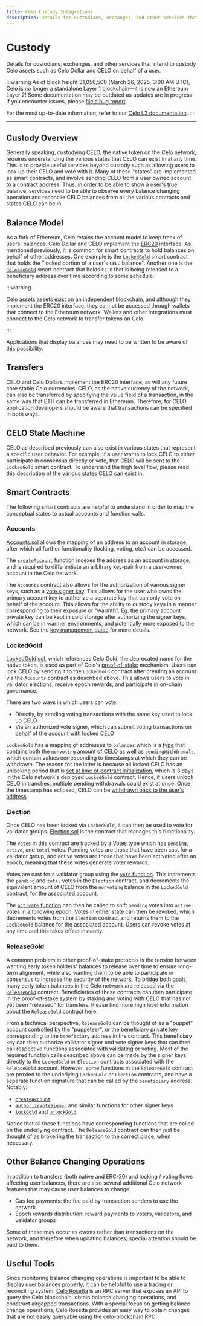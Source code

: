 ```yaml
---
title: Celo Custody Integrations
description: Details for custodians, exchanges, and other services that intend to custody Celo assets such as Celo Dollar and CELO on behalf of a user.
---
```


# Custody

Details for custodians, exchanges, and other services that intend to custody Celo assets such as Celo Dollar and CELO on behalf of a user.

:::warning
As of block height 31,056,500 (March 26, 2025, 3:00 AM UTC), Celo is no longer a standalone Layer 1 blockchain—it is now an Ethereum Layer 2!
Some documentation may be outdated as updates are in progress. If you encounter issues, please [file a bug report](https://github.com/celo-org/docs/issues/new/choose).

For the most up-to-date information, refer to our [Celo L2 documentation](https://docs.celo.org/cel2).
:::

---

## Custody Overview

Generally speaking, custodying CELO, the native token on the Celo network, requires understanding the various states that CELO can exist in at any time. This is to provide useful services beyond custody such as allowing users to lock up their CELO and vote with it. Many of these "states" are implemented as smart contracts, and involve sending CELO from a user owned account to a contract address. Thus, in order to be able to show a user's true balance, services need to be able to observe every balance changing operation and reconcile CELO balances from all the various contracts and states CELO can be in.

## Balance Model

As a fork of Ethereum, Celo retains the account model to keep track of users' balances. Celo Dollar and CELO implement the [ERC20](https://github.com/ethereum/EIPs/blob/master/EIPS/eip-20.md) interface. As mentioned previously, it is common for smart contracts to hold balances on behalf of other addresses. One example is the [`LockedGold`](/protocol/pos/locked-gold) smart contract that holds the "locked portion of a user's `CELO` balance". Another one is the [`ReleaseGold`](https://github.com/celo-org/celo-monorepo/blob/master/packages/protocol/contracts/governance/ReleaseGold.sol) smart contract that holds `CELO` that is being released to a beneficiary address over time according to some schedule.

:::warning

Celo assets assets exist on an independent blockchain, and although they implement the ERC20 interface, they cannot be accessed through wallets that connect to the Ethereum network. Wallets and other integrations must connect to the Celo network to transfer tokens on Celo.

:::

Applications that display balances may need to be written to be aware of this possibility.

## Transfers

CELO and Celo Dollars implement the ERC20 interface, as will any future core stable Celo currencies. CELO, as the native currency of the network, can also be transferred by specifying the value field of a transaction, in the same way that ETH can be transferred in Ethereum. Therefore, for CELO, application developers should be aware that transactions can be specified in both ways.

## CELO State Machine

CELO as described previously can also exist in various states that represent a specific user behavior. For example, if a user wants to lock CELO to either participate in consensus directly or vote, that CELO will be sent to the `LockedGold` smart contract. To understand the high level flow, please read [this description of the various states CELO can exist in](/protocol/pos/locked-gold#locking-and-voting-flow).

## Smart Contracts

The following smart contracts are helpful to understand in order to map the conceptual states to actual accounts and function calls.

### Accounts

[Accounts.sol](https://github.com/celo-org/celo-monorepo/blob/master/packages/protocol/contracts/common/Accounts.sol) allows the mapping of an address to an account in storage, after which all further functionality (locking, voting, etc.) can be accessed.

The [`createAccount`](https://github.com/celo-org/celo-monorepo/blob/master/packages/protocol/contracts/common/Accounts.sol#L103) function indexes the address as an account in storage, and is required to differentiate an arbitrary key-pair from a user-owned account in the Celo network.

The `Accounts` contract also allows for the authorization of various signer keys, such as a [vote signer key](https://github.com/celo-org/celo-monorepo/blob/master/packages/protocol/contracts/common/Accounts.sol#L175). This allows for the user who owns the primary account key to authorize a separate key that can only vote on behalf of the account. This allows for the ability to custody keys in a manner corresponding to their exposure or "warmth". Eg. the primary account private key can be kept in cold storage after authorizing the signer keys, which can be in warmer environments, and potentially more exposed to the network. See the [key management guide](/validator/key-management/detailed) for more details.

### LockedGold

[LockedGold.sol](https://github.com/celo-org/celo-monorepo/blob/master/packages/protocol/contracts/governance/LockedGold.sol), which references Celo Gold, the deprecated name for the native token, is used as part of Celo's [proof-of-stake](/protocol/pos/) mechanism. Users can lock CELO by sending it to the `LockedGold` contract after creating an account via the `Accounts` contract as described above. This allows users to vote in validator elections, receive epoch rewards, and participate in on-chain governance.

There are two ways in which users can vote:

- Directly, by sending voting transactions with the same key used to lock up CELO
- Via an authorized vote signer, which can submit voting transactions on behalf of the account with locked CELO

`LockedGold` has a mapping of addresses to `balances` which is a [type](https://github.com/celo-org/celo-monorepo/blob/master/packages/protocol/contracts/governance/LockedGold.sol#L26) that contains both the `nonvoting` amount of CELO as well as `pendingWithdrawals`, which contain values corresponding to timestamps at which they can be withdrawn. The reason for the latter is because all locked CELO has an unlocking period that is [set at time of contract initialization](https://github.com/celo-org/celo-monorepo/blob/master/packages/protocol/contracts/governance/LockedGold.sol#L78), which is 3 days in the Celo network's deployed `LockedGold` contract. Hence, if users unlock CELO in tranches, multiple pending withdrawals could exist at once. Once the timestamp has eclipsed, CELO can be [withdrawn back to the user's address](https://github.com/celo-org/celo-monorepo/blob/master/packages/protocol/contracts/governance/LockedGold.sol#L193).

### Election

Once CELO has been locked via `LockedGold`, it can then be used to vote for validator groups. [Election.sol](https://github.com/celo-org/celo-monorepo/blob/master/packages/protocol/contracts/governance/Election.sol) is the contract that manages this functionality.

The `votes` in this contract are tracked by a [Votes type](https://github.com/celo-org/celo-monorepo/blob/master/packages/protocol/contracts/governance/Election.sol#L87) which has `pending`, `active`, and `total` votes. Pending votes are those that have been cast for a validator group, and active votes are those that have been activated after an epoch, meaning that these votes generate voter rewards.

Votes are cast for a validator group using the [`vote` function](https://github.com/celo-org/celo-monorepo/blob/master/packages/protocol/contracts/governance/Election.sol#L229). This increments the `pending` and `total` votes in the `Election` contract, and decrements the equivalent amount of CELO from the `nonvoting` balance in the `LockedGold` contract, for the associated account.

The [`activate` function](https://github.com/celo-org/celo-monorepo/blob/master/packages/protocol/contracts/governance/Election.sol#L263) can then be called to shift `pending` votes into `active` votes in a following epoch. Votes in either state can then be revoked, which decrements votes from the `Election` contract and returns them to the `LockedGold` balance for the associated account. Users can revoke votes at any time and this takes effect instantly.

### ReleaseGold

A common problem in other proof-of-stake protocols is the tension between wanting early token holders' balances to release over time to ensure long-term alignment, while also wanting them to be able to participate in consensus to increase the security of the network. To bridge both goals, many early token balances in the Celo network are released via the [`ReleaseGold`](https://github.com/celo-org/celo-monorepo/blob/master/packages/protocol/contracts/governance/ReleaseGold.sol) contract. Beneficiaries of these contracts can then participate in the proof-of-stake system by staking and voting with CELO that has not yet been "released" for transfers. Please find more high level information about the `ReleaseGold` contract [here](/holder/manage/release-gold).

From a technical perspective, `ReleaseGold` can be thought of as a "puppet" account controlled by the "puppeteer", or the beneficiary private key corresponding to the `beneficiary` address in the contract. This beneficiary key can then authorize validator signer and vote signer keys that can then call respective functions associated with validating or voting. Most of the required function calls described above can be made by the signer keys directly to the `LockedGold` or `Election` contracts associated with the `ReleaseGold` account. However, some functions in the `ReleaseGold` contract are proxied to the underlying `LockedGold` or `Election` contracts, and have a separate function signature that can be called by the `beneficiary` address. Notably:

- [`createAccount`](https://github.com/celo-org/celo-monorepo/blob/master/packages/protocol/contracts/governance/ReleaseGold.sol#L669)
- [`authorizeVoteSigner`](https://github.com/celo-org/celo-monorepo/blob/master/packages/protocol/contracts/governance/ReleaseGold.sol#L525) and similar functions for other signer keys
- [`lockGold`](https://github.com/celo-org/celo-monorepo/blob/master/packages/protocol/contracts/governance/ReleaseGold.sol#L469) and [`unlockGold`](https://github.com/celo-org/celo-monorepo/blob/master/packages/protocol/contracts/governance/ReleaseGold.sol#L477)

Notice that all these functions have corresponding functions that are called on the underlying contract. The `ReleaseGold` contract can then just be thought of as brokering the transaction to the correct place, when necessary.

## Other Balance Changing Operations

In addition to transfers (both native and ERC-20) and locking / voting flows affecting user balances, there are also several additional Celo network features that may cause user balances to change:

- Gas fee payments: the fee paid by transaction senders to use the network
- Epoch rewards distribution: reward payments to voters, validators, and validator groups

Some of these may occur as events rather than transactions on the network, and therefore when updating balances, special attention should be paid to them.

## Useful Tools

Since monitoring balance changing operations is important to be able to display user balances properly, it can be helpful to use a tracing or reconciling system. [Celo Rosetta](https://github.com/celo-org/rosetta) is an RPC server that exposes an API to query the Celo blockchain, obtain balance changing operations, and construct airgapped transactions. With a special focus on getting balance change operations, Celo Rosetta provides an easy way to obtain changes that are not easily queryable using the celo-blockchain RPC.
